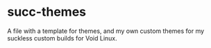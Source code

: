 # succ-themes
A file with a template for themes, and my own custom themes for my suckless custom builds for Void Linux.
